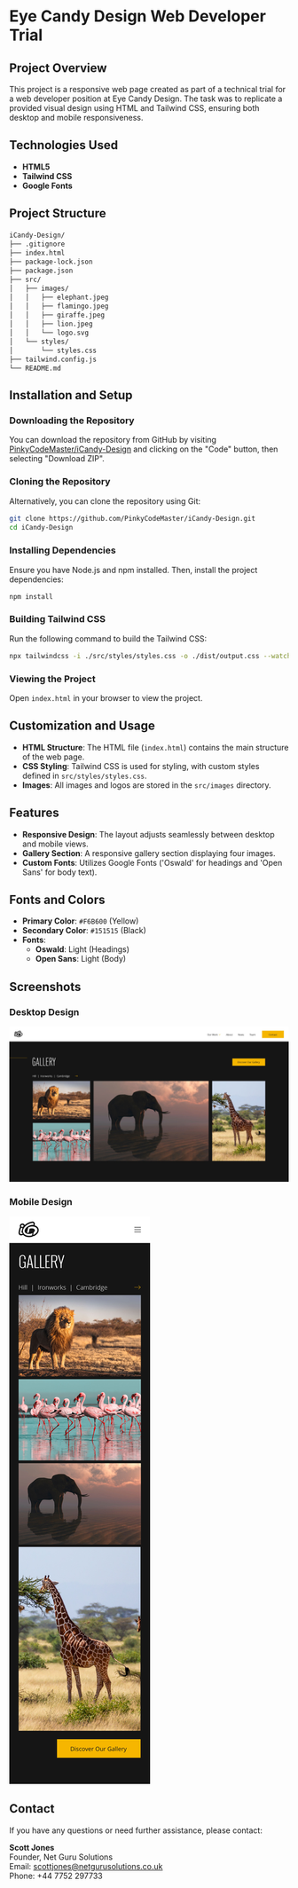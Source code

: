 # Eye Candy Design Web Developer Trial

## Project Overview

This project is a responsive web page created as part of a technical trial for a web developer position at Eye Candy Design. The task was to replicate a provided visual design using HTML and Tailwind CSS, ensuring both desktop and mobile responsiveness.

## Technologies Used

- **HTML5**
- **Tailwind CSS**
- **Google Fonts**

## Project Structure

```
iCandy-Design/
├── .gitignore
├── index.html
├── package-lock.json
├── package.json
├── src/
│   ├── images/
│   │   ├── elephant.jpeg
│   │   ├── flamingo.jpeg
│   │   ├── giraffe.jpeg
│   │   ├── lion.jpeg
│   │   └── logo.svg
│   └── styles/
│       └── styles.css
├── tailwind.config.js
└── README.md
```

## Installation and Setup

### Downloading the Repository

You can download the repository from GitHub by visiting [PinkyCodeMaster/iCandy-Design](https://github.com/PinkyCodeMaster/iCandy-Design) and clicking on the "Code" button, then selecting "Download ZIP".

### Cloning the Repository

Alternatively, you can clone the repository using Git:

```bash
git clone https://github.com/PinkyCodeMaster/iCandy-Design.git
cd iCandy-Design
```

### Installing Dependencies

Ensure you have Node.js and npm installed. Then, install the project dependencies:

```bash
npm install
```

### Building Tailwind CSS

Run the following command to build the Tailwind CSS:

```bash
npx tailwindcss -i ./src/styles/styles.css -o ./dist/output.css --watch
```

### Viewing the Project

Open `index.html` in your browser to view the project.

## Customization and Usage

- **HTML Structure**: The HTML file (`index.html`) contains the main structure of the web page.
- **CSS Styling**: Tailwind CSS is used for styling, with custom styles defined in `src/styles/styles.css`.
- **Images**: All images and logos are stored in the `src/images` directory.

## Features

- **Responsive Design**: The layout adjusts seamlessly between desktop and mobile views.
- **Gallery Section**: A responsive gallery section displaying four images.
- **Custom Fonts**: Utilizes Google Fonts ('Oswald' for headings and 'Open Sans' for body text).

## Fonts and Colors

- **Primary Color**: `#F6B600` (Yellow)
- **Secondary Color**: `#151515` (Black)
- **Fonts**:
  - **Oswald**: Light (Headings)
  - **Open Sans**: Light (Body)

## Screenshots

### Desktop Design
![Desktop Design](src/images/design-desktop.jpg)

### Mobile Design
![Mobile Design](src/images/design-mobile.jpg)

## Contact

If you have any questions or need further assistance, please contact:

**Scott Jones**  
Founder, Net Guru Solutions  
Email: [scottjones@netgurusolutions.co.uk](mailto:scottjones@netgurusolutions.co.uk)  
Phone: +44 7752 297733  
